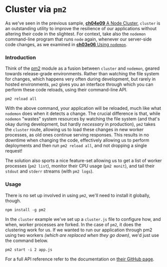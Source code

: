 # Cluster via `pm2`

As we've seen in the previous sample, [**ch04e09** A Node Cluster](https://github.com/bevacqua/buildfirst/tree/master/ch04/09_a-node-cluster "A Node Cluster"), `cluster` is an outstanding utility to improve the resilience of our applications without altering their code in the slightest. For context, take also the `nodemon` command-line program that runs `node` again, whenever our server-side code changes, as we examined in [**ch03e06** Using `nodemon`](https://github.com/bevacqua/buildfirst/tree/master/ch03/06_nodemon).

### Introduction

Think of the [pm2](https://github.com/Unitech/pm2) module as a fusion between `cluster` and `nodemon`, geared towards release-grade environments. Rather than watching the file system for changes, which happens very often during development, but rarely in hosted environments, `pm2` gives you an interface through which you can perform these code reloads, using their command-line API.

```shell
pm2 reload all
```

With the above command, your application will be reloaded, much like what `nodemon` does when it detects a change. The crucial difference is that, while `nodemon` "wastes" system resources by watching the file system (and that's okay during development, but hardly _necessary_ in production), `pm2` takes the `cluster` route, allowing us to load these changes in new worker processes, as old ones continue serving responses. This results in no downtime when changing the code, effectively allowing us to perform deployments and then run `pm2 reload all`, and not dropping a single request!

The solution also sports a nice feature-set allowing us to get a list of worker processes (`pm2 list`), monitor their CPU usage (`pm2 monit`), and tail their `stdout` and `stderr` streams (with `pm2 logs`).

### Usage

There is no set up involved in using `pm2`, we'll need to install it globally, though.

```shell
npm install -g pm2
```

In the `cluster` example we've set up a `cluster.js` file to configure how, and when, worker processes are forked. In the case of `pm2`, it does the clustering work for us. If we wanted to run our application through pm2 using two workers _(which are replaced when they go down)_, we'd just use the command below.

```shell
pm2 start -i 2 app.js
```

For a full API reference refer to the documentation on [their GitHub page](https://github.com/Unitech/pm2).
